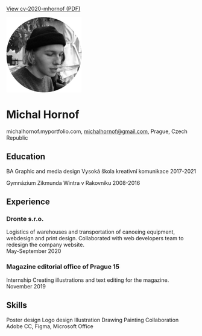 [View cv-2020-mhornof (PDF)](cv-2020-mhornof.pdf)

<img alt = "profile-img.jph" src= "./img/profile-img.jpg" width="200"> 

# Michal Hornof

michalhornof.myportfolio.com,
michalhornof@gmail.com,
Prague, Czech Republic


## Education

BA Graphic and media design
Vysoká škola kreativní komunikace
2017-2021

Gymnázium Zikmunda Wintra v Rakovníku
2008-2016

## Experience

### Dronte s.r.o.

Logistics of warehouses and transportation of canoeing equipment,
webdesign and print design. Collaborated with web developers team to redesign the company website.  
May-September 2020


### Magazine editorial office of Prague 15
Internship
Creating illustrations and
text editing for the magazine.
November 2019

## Skills

Poster design
Logo design
Illustration
Drawing
Painting
Collaboration
Adobe CC, Figma, 
Microsoft Office
